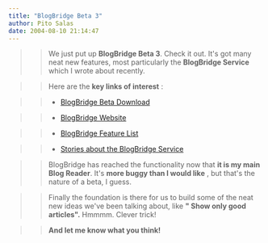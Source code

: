 ```yaml
---
title: "BlogBridge Beta 3"
author: Pito Salas
date: 2004-08-10 21:14:47
---
```


>>

>> We just put up **BlogBridge Beta 3**. Check it out. It's got many neat new
features, most particularly the **BlogBridge Service** which I wrote about
recently.

>>

>> Here are the **key links of interest** :

>>

>>   * [BlogBridge Beta Download](<http://www.blogbridge.com/download.htm>)

>>   * [BlogBridge Website](<http://www.blogbridge.com>)

>>   * [BlogBridge Feature List](<http://www.blogbridge.com/featurelist.htm>)

>>   * [Stories about the BlogBridge Service](</weblogs/archives/000464.html>)

>>

>> BlogBridge has reached the functionality now that **it is my main Blog
Reader**. It's **more buggy than I would like** , but that's the nature of a
beta, I guess.

>>

>> Finally the foundation is there for us to build some of the neat new ideas
we've been talking about, like **" Show only good articles".** Hmmmm. Clever
trick!

>>

>> **And let me know what you think!**


